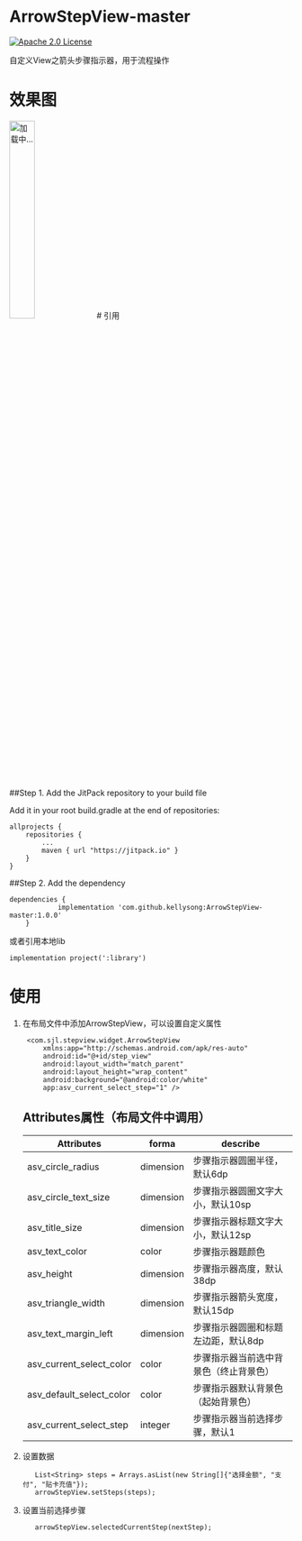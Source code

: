 # ArrowStepView-master
[![Apache 2.0 License](https://img.shields.io/badge/license-Apache%202.0-blue.svg?style=flat)](http://www.apache.org/licenses/LICENSE-2.0.html)

自定义View之箭头步骤指示器，用于流程操作
# 效果图
<img src="https://github.com/kellysong/ArrowStepView-master/blob/master/screenshot/Screenshot_2019-04-03-17-58-22-132_com.sjl.arrows.png" width="30%" alt="加载中..."/>
# 引用

##Step 1. Add the JitPack repository to your build file

Add it in your root build.gradle at the end of repositories:

    allprojects {
        repositories {
            ...
            maven { url "https://jitpack.io" }
        }
    }

##Step 2. Add the dependency

	dependencies {
		        implementation 'com.github.kellysong:ArrowStepView-master:1.0.0'
		}

或者引用本地lib
	
	implementation project(':library')

# 使用
1. 在布局文件中添加ArrowStepView，可以设置自定义属性
	
	    <com.sjl.stepview.widget.ArrowStepView
			xmlns:app="http://schemas.android.com/apk/res-auto"
	        android:id="@+id/step_view"
	        android:layout_width="match_parent"
	        android:layout_height="wrap_content"
	        android:background="@android:color/white"
	        app:asv_current_select_step="1" />


	## Attributes属性（布局文件中调用）
	
	|Attributes|forma|describe
	|---|---|---|
	|asv_circle_radius| dimension|步骤指示器圆圈半径，默认6dp
	|asv_circle_text_size| dimension|步骤指示器圆圈文字大小，默认10sp
	|asv_title_size| dimension|步骤指示器标题文字大小，默认12sp
	|asv_text_color| color|步骤指示器题颜色
	|asv_height| dimension|步骤指示器高度，默认38dp
	|asv_triangle_width| dimension|步骤指示器箭头宽度，默认15dp
	|asv_text_margin_left| dimension|步骤指示器圆圈和标题左边距，默认8dp
	|asv_current_select_color| color|步骤指示器当前选中背景色（终止背景色）
	|asv_default_select_color| color|步骤指示器默认背景色（起始背景色）
	|asv_current_select_step| integer|步骤指示器当前选择步骤，默认1


2. 设置数据
	
    	  List<String> steps = Arrays.asList(new String[]{"选择金额", "支付", "贴卡充值"});
     	  arrowStepView.setSteps(steps);
	  
3. 设置当前选择步骤
	
	      arrowStepView.selectedCurrentStep(nextStep);
	  